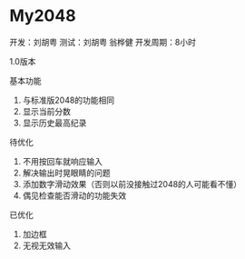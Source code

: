 # My2048
开发：刘胡粤  测试：刘胡粤 翁桦健  开发周期：8小时

1.0版本 

基本功能
1.	与标准版2048的功能相同
2.	显示当前分数
3.	显示历史最高纪录

待优化
1.	不用按回车就响应输入
2.	解决输出时晃眼睛的问题
3.	添加数字滑动效果（否则以前没接触过2048的人可能看不懂）
4.	偶见检查能否滑动的功能失效

已优化

1.	加边框
2.	无视无效输入
